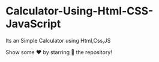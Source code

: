 # Calculator-Using-Html-CSS-JavaScript
Its an Simple Calculator using Html,Css,JS

Show some ❤️ by starring 🌟 the repository!
